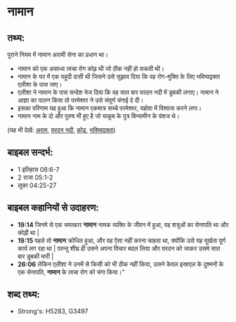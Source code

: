 # नामान #

## तथ्य: ##

पुराने नियम में नामान अरामी सेना का प्रधान था। 

* नामान को एक असाध्य त्वचा रोग कोढ़ थी जो ठीक नहीं हो सकती थी।
* नामान के घर में एक यहूदी दासी थी जिसने उसे सुझाव दिया कि वह रोग-मुक्ति के लिए भविष्यद्वक्ता एलीशा के पास जाए।
* एलीशा ने नामान के पास सन्देश भेज दिया कि वह सात बार यरदन नदी में डुबकी लगाए। नामान ने आज्ञा का पालन किया तो परमेश्वर ने उसे संपूर्ण चंगाई दे दी।
* इसका परिणाम यह हुआ कि नामान एकमात्र सच्चे परमेश्वर, यहोवा में विश्वास करने लगा।
* नामान नाम के दो और पुरुष भी हुए है जो याकूब के पुत्र बिन्यामीन के वंशज थे।

(यह भी देखें: [अराम](../aram.md), [यरदन नदी](../jordanriver.md), [कोढ़](../leprosy.md), [भविष्यद्वक्ता](../prophet.md))

## बाइबल सन्दर्भ: ##

* 1 इतिहास 08:6-7
* 2 राजा 05:1-2
* लूका 04:25-27

## बाइबल कहानियों से उदाहरण: ##

* __19:14__ जिनमे से एक चमत्कार __नामान__ नामक व्यक्ति के जीवन में हुआ, वह शत्रुओं का सेनापति था और कोढ़ी था |
* __19:15__ पहले तो __नामान__ क्रोधित हुआ, और वह ऐसा नहीं करना चाहता था, क्योंकि उसे यह मूर्खता पूर्ण कार्य लग रहा था | परन्तु शीघ्र ही उसने अपना विचार बदल लिया और यरदन को जाकर उसमे सात बार डुबकी मारी |
* __26:06__ लेकिन एलीशा ने उनमें से किसी को भी ठीक नहीं किया, उसने केवल इस्राएल के दुश्मनों के एक सेनापति, __नामान__ के त्वचा रोग को चंगा किया।”

## शब्द तथ्य: ##

* Strong's: H5283, G3497
